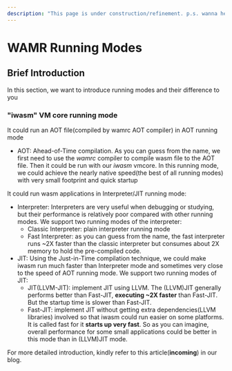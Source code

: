 ```yaml
---
description: "This page is under construction/refinement. p.s. wanna hear a construction joke? we are still working on it"
---
```


# WAMR Running Modes

## Brief Introduction

In this section, we want to introduce running modes and their difference to you

### "iwasm" VM core running mode

It could run an AOT file(compiled by wamrc AOT compiler) in AOT running mode

- AOT: Ahead-of-Time compilation. As you can guess from the name, we first need to use the *wamrc* compiler to compile wasm file to the AOT file. Then it could be run with our *iwasm* vmcore. In this running mode, we could achieve the nearly native speed(the best of all running modes) with very small footprint and quick startup

It could run wasm applications in Interpreter/JIT running mode:

- Interpreter:
  Interpreters are very useful when debugging or studying, but their performance is relatively poor compared with other running modes. We support two running modes of the interpreter:
  - Classic Interpreter: plain interpreter running mode
  - Fast Interpreter: as you can guess from the name, the fast interpreter runs ~2X faster than the classic interpreter but consumes about 2X memory to hold the pre-compiled code.
- JIT:
  Using the Just-in-Time compilation technique, we could make iwasm run much faster than Interpreter mode and sometimes very close to the speed of AOT running mode. We support two running modes of JIT:
  - JIT(LLVM-JIT): implement JIT using LLVM. The (LLVM)JIT generally performs better than Fast-JIT, **executing ~2X faster** than Fast-JIT. But the startup time is slower than Fast-JIT.
  - Fast-JIT: implement JIT without getting extra dependencies(LLVM libraries) involved so that iwasm could run easier on some platforms. It is called fast for it **starts up very fast**. So as you can imagine, overall performance for some small applications could be better in this mode than in (LLVM)JIT mode.

<!-- TODO: incoming blog -->
For more detailed introduction, kindly refer to this article(**incoming**) in our blog.

